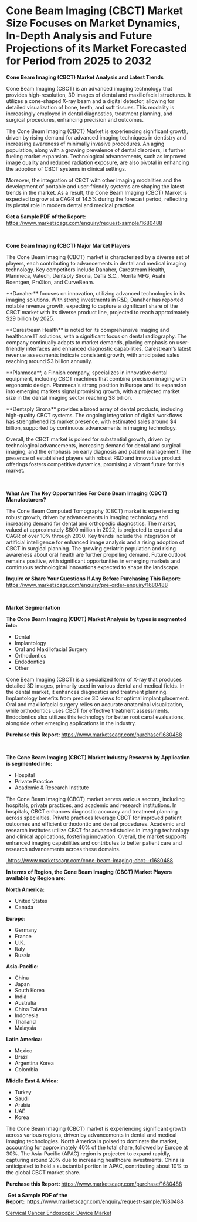 <p><h1>Cone Beam Imaging (CBCT) Market Size Focuses on Market Dynamics, In-Depth Analysis and Future Projections of its Market Forecasted for Period from 2025 to 2032</h1></p><p><strong>Cone Beam Imaging (CBCT) Market Analysis and Latest Trends</strong></p>
<p><p>Cone Beam Imaging (CBCT) is an advanced imaging technology that provides high-resolution, 3D images of dental and maxillofacial structures. It utilizes a cone-shaped X-ray beam and a digital detector, allowing for detailed visualization of bone, teeth, and soft tissues. This modality is increasingly employed in dental diagnostics, treatment planning, and surgical procedures, enhancing precision and outcomes.</p><p>The Cone Beam Imaging (CBCT) Market is experiencing significant growth, driven by rising demand for advanced imaging techniques in dentistry and increasing awareness of minimally invasive procedures. An aging population, along with a growing prevalence of dental disorders, is further fueling market expansion. Technological advancements, such as improved image quality and reduced radiation exposure, are also pivotal in enhancing the adoption of CBCT systems in clinical settings.</p><p>Moreover, the integration of CBCT with other imaging modalities and the development of portable and user-friendly systems are shaping the latest trends in the market. As a result, the Cone Beam Imaging (CBCT) Market is expected to grow at a CAGR of 14.5% during the forecast period, reflecting its pivotal role in modern dental and medical practice.</p></p>
<p><strong>Get a Sample PDF of the Report:&nbsp;</strong> <a href="https://www.marketscagr.com/enquiry/request-sample/1680488?utm_campaign=2754&utm_medium=2&utm_source=Github&utm_content=ia&utm_term=24032025&utm_id=cone-beam-imaging-cbct">https://www.marketscagr.com/enquiry/request-sample/1680488</a></p>
<p>&nbsp;</p>
<p><strong>Cone Beam Imaging (CBCT) Major Market Players</strong></p>
<p><p>The Cone Beam Imaging (CBCT) market is characterized by a diverse set of players, each contributing to advancements in dental and medical imaging technology. Key competitors include Danaher, Carestream Health, Planmeca, Vatech, Dentsply Sirona, Cefla S.C., Morita MFG, Asahi Roentgen, PreXion, and CurveBeam.</p><p>**Danaher** focuses on innovation, utilizing advanced technologies in its imaging solutions. With strong investments in R&D, Danaher has reported notable revenue growth, expecting to capture a significant share of the CBCT market with its diverse product line, projected to reach approximately $29 billion by 2025.</p><p>**Carestream Health** is noted for its comprehensive imaging and healthcare IT solutions, with a significant focus on dental radiography. The company continually adapts to market demands, placing emphasis on user-friendly interfaces and enhanced diagnostic capabilities. Carestream’s latest revenue assessments indicate consistent growth, with anticipated sales reaching around $3 billion annually.</p><p>**Planmeca**, a Finnish company, specializes in innovative dental equipment, including CBCT machines that combine precision imaging with ergonomic design. Planmeca's strong position in Europe and its expansion into emerging markets signal promising growth, with a projected market size in the dental imaging sector reaching $8 billion.</p><p>**Dentsply Sirona** provides a broad array of dental products, including high-quality CBCT systems. The ongoing integration of digital workflows has strengthened its market presence, with estimated sales around $4 billion, supported by continuous advancements in imaging technology.</p><p>Overall, the CBCT market is poised for substantial growth, driven by technological advancements, increasing demand for dental and surgical imaging, and the emphasis on early diagnosis and patient management. The presence of established players with robust R&D and innovative product offerings fosters competitive dynamics, promising a vibrant future for this market.</p></p>
<p>&nbsp;</p>
<p><strong>What Are The Key Opportunities For Cone Beam Imaging (CBCT) Manufacturers?</strong></p>
<p><p>The Cone Beam Computed Tomography (CBCT) market is experiencing robust growth, driven by advancements in imaging technology and increasing demand for dental and orthopedic diagnostics. The market, valued at approximately $800 million in 2022, is projected to expand at a CAGR of over 10% through 2030. Key trends include the integration of artificial intelligence for enhanced image analysis and a rising adoption of CBCT in surgical planning. The growing geriatric population and rising awareness about oral health are further propelling demand. Future outlook remains positive, with significant opportunities in emerging markets and continuous technological innovations expected to shape the landscape.</p></p>
<p><strong>Inquire or Share Your Questions If Any Before Purchasing This Report:</strong> <a href="https://www.marketscagr.com/enquiry/pre-order-enquiry/1680488?utm_campaign=2754&utm_medium=2&utm_source=Github&utm_content=ia&utm_term=24032025&utm_id=cone-beam-imaging-cbct">https://www.marketscagr.com/enquiry/pre-order-enquiry/1680488</a></p>
<p>&nbsp;</p>
<p><strong>Market Segmentation</strong></p>
<p><strong>The Cone Beam Imaging (CBCT) Market Analysis by types is segmented into:</strong></p>
<p><ul><li>Dental</li><li>Implantology</li><li>Oral and Maxillofacial Surgery</li><li>Orthodontics</li><li>Endodontics</li><li>Other</li></ul></p>
<p><p>Cone Beam Imaging (CBCT) is a specialized form of X-ray that produces detailed 3D images, primarily used in various dental and medical fields. In the dental market, it enhances diagnostics and treatment planning. Implantology benefits from precise 3D views for optimal implant placement. Oral and maxillofacial surgery relies on accurate anatomical visualization, while orthodontics uses CBCT for effective treatment assessments. Endodontics also utilizes this technology for better root canal evaluations, alongside other emerging applications in the industry.</p></p>
<p><strong>Purchase this Report:&nbsp;</strong><a href="https://www.marketscagr.com/purchase/1680488?utm_campaign=2754&utm_medium=2&utm_source=Github&utm_content=ia&utm_term=24032025&utm_id=cone-beam-imaging-cbct">https://www.marketscagr.com/purchase/1680488</a></p>
<p>&nbsp;</p>
<p><strong>The Cone Beam Imaging (CBCT) Market Industry Research by Application is segmented into:</strong></p>
<p><ul><li>Hospital</li><li>Private Practice</li><li>Academic & Research Institute</li></ul></p>
<p><p>The Cone Beam Imaging (CBCT) market serves various sectors, including hospitals, private practices, and academic and research institutions. In hospitals, CBCT enhances diagnostic accuracy and treatment planning across specialties. Private practices leverage CBCT for improved patient outcomes and efficient orthodontic and dental procedures. Academic and research institutes utilize CBCT for advanced studies in imaging technology and clinical applications, fostering innovation. Overall, the market supports enhanced imaging capabilities and contributes to better patient care and research advancements across these domains.</p></p>
<p><a href="https://www.marketscagr.com/cone-beam-imaging-cbct--r1680488?utm_campaign=2754&utm_medium=2&utm_source=Github&utm_content=ia&utm_term=24032025&utm_id=cone-beam-imaging-cbct">&nbsp;https://www.marketscagr.com/cone-beam-imaging-cbct--r1680488</a></p>
<p><strong>In terms of Region, the Cone Beam Imaging (CBCT) Market Players available by Region are:</strong></p>
<p>
    <p> <strong> North America: </strong>
        <ul>
            <li>United States</li>
            <li>Canada</li>
        </ul>
        </p> 
    <p> <strong> Europe: </strong>
        <ul>
            <li>Germany</li>
            <li>France</li>
            <li>U.K.</li>
            <li>Italy</li>
            <li>Russia</li>
        </ul>
        </p> 
    <p> <strong> Asia-Pacific: </strong>
        <ul>
            <li>China</li>
            <li>Japan</li>
            <li>South Korea</li>
            <li>India</li>
            <li>Australia</li>
            <li>China Taiwan</li>
            <li>Indonesia</li>
            <li>Thailand</li>
            <li>Malaysia</li>
        </ul>
        </p> 
    <p> <strong> Latin America: </strong>
        <ul>
            <li>Mexico</li>
            <li>Brazil</li>
            <li>Argentina Korea</li>
            <li>Colombia</li>
        </ul>
        </p> 
    <p> <strong> Middle East & Africa: </strong>
        <ul>
            <li>Turkey</li>
            <li>Saudi</li>
            <li>Arabia</li>
            <li>UAE</li>
            <li>Korea</li>
        </ul>
    </p>
    </p>
<p><p>The Cone Beam Imaging (CBCT) market is experiencing significant growth across various regions, driven by advancements in dental and medical imaging technologies. North America is poised to dominate the market, accounting for approximately 40% of the total share, followed by Europe at 30%. The Asia-Pacific (APAC) region is projected to expand rapidly, capturing around 20% due to increasing healthcare investments. China is anticipated to hold a substantial portion in APAC, contributing about 10% to the global CBCT market share.</p></p>
<p><strong>Purchase this Report: </strong><a href="https://www.marketscagr.com/purchase/1680488?utm_campaign=2754&utm_medium=2&utm_source=Github&utm_content=ia&utm_term=24032025&utm_id=cone-beam-imaging-cbct">https://www.marketscagr.com/purchase/1680488</a></p>
<p>&nbsp;<strong>Get a Sample PDF of the Report:&nbsp;&nbsp;</strong><a href="https://www.marketscagr.com/enquiry/request-sample/1680488?utm_campaign=2754&utm_medium=2&utm_source=Github&utm_content=ia&utm_term=24032025&utm_id=cone-beam-imaging-cbct">https://www.marketscagr.com/enquiry/request-sample/1680488</a></p>
<p><strong></strong></p>
<p><p><a href="https://github.com/donnettaletizia/Market-Research-Report-List-1/blob/main/cervical-cancer-endoscopic-device-market.md?utm_campaign=2754&utm_medium=2&utm_source=Github&utm_content=ia&utm_term=24032025&utm_id=cone-beam-imaging-cbct">Cervical Cancer Endoscopic Device Market</a></p></p>